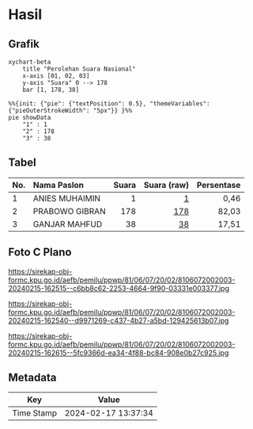 # Hasil

## Grafik

```mermaid
xychart-beta
    title "Perolehan Suara Nasional"
    x-axis [01, 02, 03]
    y-axis "Suara" 0 --> 178
    bar [1, 178, 38]
```

```mermaid
%%{init: {"pie": {"textPosition": 0.5}, "themeVariables": {"pieOuterStrokeWidth": "5px"}} }%%
pie showData
    "1" : 1
    "2" : 178
    "3" : 38
```

## Tabel

| No. | Nama Paslon    | Suara | Suara (raw) | Persentase |
|:--- |:-------------- | -----:| -----------:| ----------:|
| 1   | ANIES MUHAIMIN | 1     | [1][p-1]    | 0,46       |
| 2   | PRABOWO GIBRAN | 178   | [178][p-2]  | 82,03      |
| 3   | GANJAR MAHFUD  | 38    | [38][p-3]   | 17,51      |


[p-1]: https://github.com/gigit-pemilu/pemilu-2024/blob/main/pilpres/hitung-suara/sub/81-maluku/sub/06-seram-bagian-barat/sub/07-kairatu-barat/sub/2002-lohiatala/sub/003-tps/sub/paslon-1.txt
[p-2]: https://github.com/gigit-pemilu/pemilu-2024/blob/main/pilpres/hitung-suara/sub/81-maluku/sub/06-seram-bagian-barat/sub/07-kairatu-barat/sub/2002-lohiatala/sub/003-tps/sub/paslon-2.txt
[p-3]: https://github.com/gigit-pemilu/pemilu-2024/blob/main/pilpres/hitung-suara/sub/81-maluku/sub/06-seram-bagian-barat/sub/07-kairatu-barat/sub/2002-lohiatala/sub/003-tps/sub/paslon-3.txt

## Foto C Plano

https://sirekap-obj-formc.kpu.go.id/aefb/pemilu/ppwp/81/06/07/20/02/8106072002003-20240215-162515--c6bb8c62-2253-4664-9f90-03331e003377.jpg

https://sirekap-obj-formc.kpu.go.id/aefb/pemilu/ppwp/81/06/07/20/02/8106072002003-20240215-162540--d9971269-c437-4b27-a5bd-129425613b07.jpg

https://sirekap-obj-formc.kpu.go.id/aefb/pemilu/ppwp/81/06/07/20/02/8106072002003-20240215-162615--5fc9366d-ea34-4f88-bc84-908e0b27c925.jpg


## Metadata

| Key        | Value               |
| ---------- | ------------------- |
| Time Stamp | 2024-02-17 13:37:34 |



